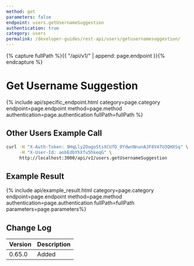 ```yaml
---
method: get
parameters: false
endpoint: users.getUsernameSuggestion
authentication: true
category: users
permalink: /developer-guides/rest-api/users/getusernamesuggestion/
---
```


{% capture fullPath %}{{ "/api/v1/" | append: page.endpoint }}{% endcapture %}

# Get Username Suggestion

{% include api/specific_endpoint.html category=page.category endpoint=page.endpoint method=page.method authentication=page.authentication fullPath=fullPath %}

## Other Users Example Call

```bash
curl -H "X-Auth-Token: 9HqLlyZOugoStsXCUfD_0YdwnNnunAJF8V47U3QHXSq" \
     -H "X-User-Id: aobEdbYhXfu5hkeqG" \
     http://localhost:3000/api/v1/users.getUsernameSuggestion
```

## Example Result

{% include api/example_result.html category=page.category endpoint=page.endpoint method=page.method authentication=page.authentication fullPath=fullPath parameters=page.parameters%}

## Change Log

| Version | Description |
| :--- | :--- |
| 0.65.0 | Added |
